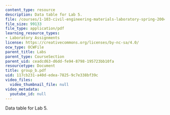 ```yaml
---
content_type: resource
description: Data table for Lab 5.
file: /courses/1-103-civil-engineering-materials-laboratory-spring-2004/117cb231a40dedea78259c7e338bf39c_group_b.pdf
file_size: 99133
file_type: application/pdf
learning_resource_types:
- Laboratory Assignments
license: https://creativecommons.org/licenses/by-nc-sa/4.0/
ocw_type: OCWFile
parent_title: Labs
parent_type: CourseSection
parent_uid: ceadcd63-d6dd-fe94-8798-195723bb10fa
resourcetype: Document
title: group_b.pdf
uid: 117cb231-a40d-edea-7825-9c7e338bf39c
video_files:
  video_thumbnail_file: null
video_metadata:
  youtube_id: null
---
```

Data table for Lab 5.